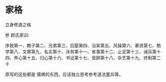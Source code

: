 家格
====================================================

立身修道之格

参 颜氏家训:

序致第一、教子第二、兄弟第三、后娶第四、治家第五、风操第六、慕贤第七、勉学第八、文章第九、名实第十、涉务第十一、省事第十二、止足第十三、诫兵第十四、养心第十五、归心第十六、书证第十七、音辞第十八、杂艺第十九、终制第二十



原写的这些都是 儒佛的东西，应该独立思考参考道法墨兵等。